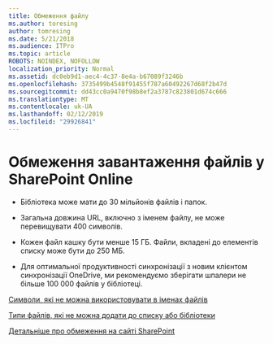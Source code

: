 ```yaml
---
title: Обмеження файлу
ms.author: toresing
author: tomresing
ms.date: 5/21/2018
ms.audience: ITPro
ms.topic: article
ROBOTS: NOINDEX, NOFOLLOW
localization_priority: Normal
ms.assetid: dc0eb9d1-aec4-4c37-8e4a-b67089f3246b
ms.openlocfilehash: 3735499b4548f91455f787a60492267d68f2b47d
ms.sourcegitcommit: dd43cc0a9470f98b8ef2a3787c823801d674c666
ms.translationtype: MT
ms.contentlocale: uk-UA
ms.lasthandoff: 02/12/2019
ms.locfileid: "29926841"
---
```

# <a name="file-upload-limits-in-sharepoint-online"></a>Обмеження завантаження файлів у SharePoint Online

- Бібліотека може мати до 30 мільйонів файлів і папок.
    
- Загальна довжина URL, включно з іменем файлу, не може перевищувати 400 символів.
    
- Кожен файл кашку бути менше 15 ГБ. Файли, вкладені до елементів списку може бути до 250 МБ.
    
- Для оптимальної продуктивності синхронізації з новим клієнтом синхронізації OneDrive, ми рекомендуємо зберігати шпалери не більше 100 000 файлів у бібліотеці. 
    
[Символи, які не можна використовувати в іменах файлів](https://go.microsoft.com/fwlink/?linkid=866430)
  
[Типи файлів, які не можна додати до списку або бібліотеки](https://go.microsoft.com/fwlink/?linkid=273757)
  
[Детальніше про обмеження на сайті SharePoint](https://go.microsoft.com/fwlink/?linkid=271273)
  

